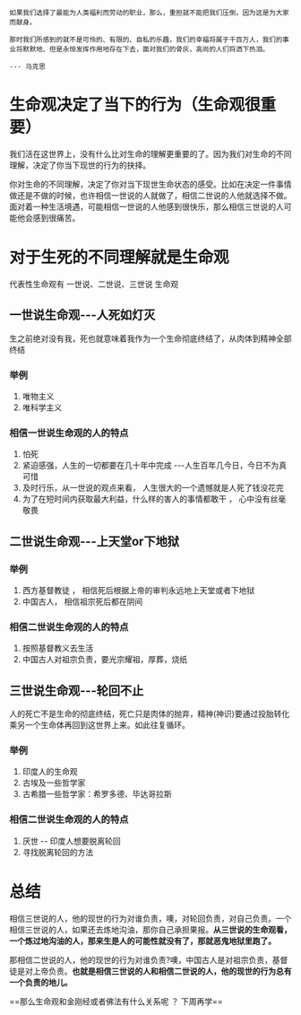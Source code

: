 
```
如果我们选择了最能为人类福利而劳动的职业，那么，重担就不能把我们压倒，因为这是为大家而献身。

那时我们所感到的就不是可怜的、有限的、自私的乐趣，我们的幸福将属于千百万人，我们的事业将默默地、但是永恒发挥作用地存在下去，面对我们的骨灰，高尚的人们将洒下热泪。   

--- 马克思
```



# 生命观决定了当下的行为（生命观很重要）


我们活在这世界上，没有什么比对生命的理解更重要的了。因为我们对生命的不同理解，决定了你当下现世的行为的抉择。

你对生命的不同理解，决定了你对当下现世生命状态的感受。比如在决定一件事情做还是不做的时候，也许相信一世说的人就做了，相信二世说的人他就选择不做。面对着一种生活境遇，可能相信一世说的人他感到很快乐，那么相信三世说的人可能他会感到很痛苦。

  

# 对于生死的不同理解就是生命观

代表性生命观有 一世说、二世说、三世说 生命观

## 一世说生命观---人死如灯灭
生之前绝对没有我，死也就意味着我作为一个生命彻底终结了，从肉体到精神全部终结
### 举例
1. 唯物主义
2. 唯科学主义
### 相信一世说生命观的人的特点
1. 怕死
2. 紧迫感强，人生的一切都要在几十年中完成 ---人生百年几今日，今日不为真可惜
3. 及时行乐，从一世说的观点来看， 人生很大的一个遗憾就是人死了钱没花完
4. 为了在短时间内获取最大利益，什么样的害人的事情都敢干 ， 心中没有丝毫敬畏

## 二世说生命观---上天堂or下地狱
### 举例
1. 西方基督教徒 ， 相信死后根据上帝的审判永远地上天堂或者下地狱
2. 中国古人， 相信祖宗死后都在阴间

###  相信二世说生命观的人的特点

1. 按照基督教义去生活
2. 中国古人对祖宗负责，要光宗耀祖，厚葬，烧纸

## 三世说生命观---轮回不止
人的死亡不是生命的彻底终结，死亡只是肉体的抛弃，精神(神识)要通过投胎转化乘另一个生命体再回到这世界上来。如此往复循环。
### 举例
1. 印度人的生命观
2. 古埃及一些哲学家
3. 古希腊一些哲学家：希罗多德、毕达哥拉斯

###  相信二世说生命观的人的特点
1. 厌世 -- 印度人想要脱离轮回
2. 寻找脱离轮回的方法




# 总结


相信三世说的人，他的现世的行为对谁负责，噢，对轮回负责，对自己负责。一个相信三世说的人，如果还去炼地沟油，那你自己承担果报。**从三世说的生命观看，一个炼过地沟油的人，那来生是人的可能性就没有了，那就恶鬼地狱里跑了。**

那相信二世说的人，他的现世的行为对谁负责?噢，中国古人是对祖宗负责，基督徒是对上帝负责。**也就是相信三世说的人和相信二世说的人，他的现世的行为总有一个负责的地儿。**



==那么生命观和金刚经或者佛法有什么关系呢 ？ 下周再学==

